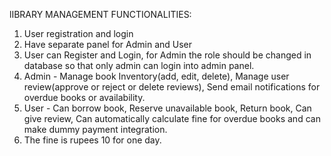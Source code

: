 lIBRARY MANAGEMENT
FUNCTIONALITIES:
1) User registration and login
2) Have separate panel for Admin and User
3) User can Register and Login, for Admin the role should be changed in database so that only admin can login into admin panel.
4) Admin - Manage book Inventory(add, edit, delete), Manage user review(approve or reject or delete reviews), Send email notifications for overdue books or availability.
5) User - Can borrow book, Reserve unavailable book, Return book, Can give review, Can automatically calculate fine for overdue books and can make dummy payment integration.
6) The fine is rupees 10 for one day.
